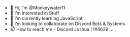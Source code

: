 - 👋 Hi, I’m @Monkeywater11
- 👀 I’m interested in Stuff
- 🌱 I’m currently learning JavaScript
- 💞️ I’m looking to collaborate on Discord Bots & Systems
- 📫 How to reach me - Discord Joshua ! !#4629
 ...
